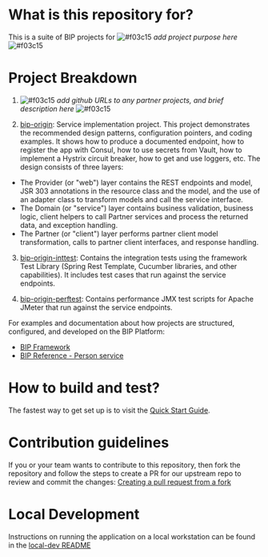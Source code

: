# What is this repository for?

This is a suite of BIP projects for ![#f03c15](https://placehold.it/15/f03c15/000000?text=+) _add project purpose here_ ![#f03c15](https://placehold.it/15/f03c15/000000?text=+)

# Project Breakdown

1. ![#f03c15](https://placehold.it/15/f03c15/000000?text=+) _add github URLs to any partner projects, and brief description here_ ![#f03c15](https://placehold.it/15/f03c15/000000?text=+)

2. [bip-origin](https://github.com/department-of-veterans-affairs/__artifactId__/tree/master/__artifactId__): Service implementation project. This project demonstrates the recommended design patterns, configuration pointers, and coding examples. It shows how to produce a documented endpoint, how to register the app with Consul, how to use secrets from Vault, how to implement a Hystrix circuit breaker, how to get and use loggers, etc. The design consists of three layers:

  - The Provider (or "web") layer contains the REST endpoints and model, JSR 303 annotations in the resource class and the model, and the use of an adapter class to transform models and call the service interface.
  - The Domain (or "service") layer contains business validation, business logic, client helpers to call Partner services and process the returned data, and exception handling.
  - The Partner (or "client") layer performs partner client model transformation, calls to partner client interfaces, and response handling.

3. [bip-origin-inttest](https://github.com/department-of-veterans-affairs/__artifactId__/tree/master/__artifactId__-inttest): Contains the integration tests using the framework Test Library (Spring Rest Template, Cucumber libraries, and other capabilities). It includes test cases that run against the service endpoints.

4. [bip-origin-perftest](https://github.com/department-of-veterans-affairs/__artifactId__/tree/master/__artifactId__-perftest): Contains performance JMX test scripts for Apache JMeter that run against the service endpoints.

For examples and documentation about how projects are structured, configured, and developed on the BIP Platform:

- [BIP Framework](https://github.com/department-of-veterans-affairs/bip-framework)
- [BIP Reference - Person service](https://github.com/department-of-veterans-affairs/bip-reference-person)

# How to build and test?

The fastest way to get set up is to visit the [Quick Start Guide](https://github.com/department-of-veterans-affairs/bip-reference-person/blob/master/docs/quick-start-guide.md).

# Contribution guidelines

If you or your team wants to contribute to this repository, then fork the repository and follow the steps to create a PR for our upstream repo to review and commit the changes: [Creating a pull request from a fork](https://help.github.com/articles/creating-a-pull-request-from-a-fork/)

# Local Development

Instructions on running the application on a local workstation can be found in the [local-dev README](local-dev)
